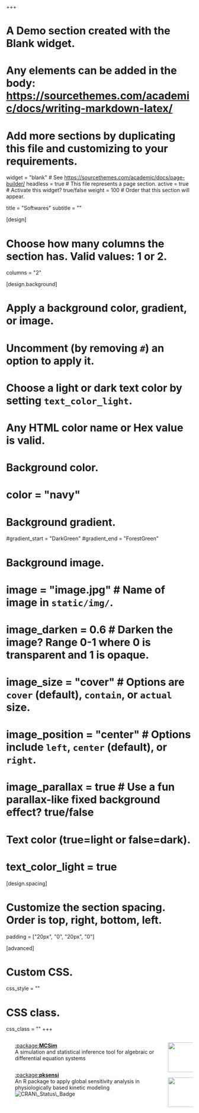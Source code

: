 +++
# A Demo section created with the Blank widget.
# Any elements can be added in the body: https://sourcethemes.com/academic/docs/writing-markdown-latex/
# Add more sections by duplicating this file and customizing to your requirements.

widget = "blank"  # See https://sourcethemes.com/academic/docs/page-builder/
headless = true  # This file represents a page section.
active = true  # Activate this widget? true/false
weight = 100  # Order that this section will appear.

title = "Softwares"
subtitle = ""

[design]
  # Choose how many columns the section has. Valid values: 1 or 2.
  columns = "2"

[design.background]
  # Apply a background color, gradient, or image.
  #   Uncomment (by removing `#`) an option to apply it.
  #   Choose a light or dark text color by setting `text_color_light`.
  #   Any HTML color name or Hex value is valid.

  # Background color.
  # color = "navy"
  
  # Background gradient.
  #gradient_start = "DarkGreen"
  #gradient_end = "ForestGreen"
  
  # Background image.
  # image = "image.jpg"  # Name of image in `static/img/`.
  # image_darken = 0.6  # Darken the image? Range 0-1 where 0 is transparent and 1 is opaque.
  # image_size = "cover"  #  Options are `cover` (default), `contain`, or `actual` size.
  # image_position = "center"  # Options include `left`, `center` (default), or `right`.
  # image_parallax = true  # Use a fun parallax-like fixed background effect? true/false
  
  # Text color (true=light or false=dark).
  # text_color_light = true

[design.spacing]
  # Customize the section spacing. Order is top, right, bottom, left.
  padding = ["20px", "0", "20px", "0"]

[advanced]
 # Custom CSS. 
 css_style = ""
 
 # CSS class.
 css_class = ""
+++

<div style="float: left; width: 80%;">
<ul>
<a href="https://savannah.gnu.org/projects/mcsim/">:package:<strong>MCSim</strong></a>
<br>
A simulation and statistical inference tool for algebraic or differential equation systems
</div>
<div style="float: right; width: 18%;">
<ul>
<img src="https://upload.wikimedia.org/wikipedia/commons/5/5a/Mcsimlogo.png" height="80px" align="right">
</ul>
</div>
<br>
<div style="float: left; width: 80%;">
<ul>
<a href="https://nanhung.github.io/pksensi">:package:<strong>pksensi</strong></a>
<br>
An R package to apply global sensitivity analysis in physiologically based kinetic modeling
<br>
<img src="https://www.r-pkg.org/badges/version-last-release/pksensi" alt="CRAN\_Status\_Badge">
</ul>
</div>
<div style="float: right; width: 18%;">
<ul>
<img src="https://raw.githubusercontent.com/nanhung/pksensi/master/man/figures/logo.png" height="80px" align="right">
</ul>
</div>

